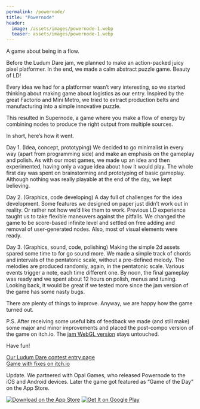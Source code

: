 ```yaml
---
permalink: /powernode/
title: "Powernode"
header:
  image: /assets/images/powernode-1.webp
  teaser: assets/images/powernode-1.webp
---
```


A game about being in a flow.  

Before the Ludum Dare jam, we planned to make an action-packed juicy pixel platformer. In the end, we made a calm abstract puzzle game. Beauty of LD!  

Every idea we had for a platformer wasn’t very interesting, so we started thinking about making game about logistics as our entry. Inspired by the great Factorio and Mini Metro, we tried to extract production belts and manufacturing into a simple innovative puzzle.  

This resulted in Supernode, a game where you make a flow of energy by combining nodes to produce the right output from multiple sources.  

In short, here’s how it went.

<blockquote class="imgur-embed-pub" lang="en" data-id="t3SF5JK"><a href="//imgur.com/t3SF5JK"></a></blockquote><script async src="//s.imgur.com/min/embed.js" charset="utf-8"></script>  

Day 1. (Idea, concept, prototyping)
We decided to go minimalist in every way (apart from programming side) and make an emphasis on the gameplay and polish. As with our most games, we made up an idea and then experimented, having only a vague idea about how it would play. The whole first day was spent on brainstorming and prototyping of basic gameplay. Although nothing was really playable at the end of the day, we kept believing.  

<blockquote class="imgur-embed-pub" lang="en" data-id="XlXFWwm"><a href="//imgur.com/XlXFWwm"></a></blockquote><script async src="//s.imgur.com/min/embed.js" charset="utf-8"></script>  

Day 2. (Graphics, code developing)
A day full of challenges for the idea development. Some features we designed on paper just didn’t work out in reality. Or rather not how we’d like them to work. Previous LD experience taught us to take flexible maneuvers against the pitfalls. We changed the game to be score-based infinite level and settled on free adding and removal of user-generated nodes. Also, most of visual elements were ready.  

<blockquote class="imgur-embed-pub" lang="en" data-id="rZXdXyr"><a href="//imgur.com/rZXdXyr"></a></blockquote><script async src="//s.imgur.com/min/embed.js" charset="utf-8"></script>  

Day 3. (Graphics, sound, code, polishing)
Making the simple 2d assets spared some time to for go sound more. We made a simple track of chords and intervals of the pentatonic scale, without a pre-defined melody. The melodies are produced randomly, again, in the pentatonic scale. Various events trigger a note, each time different one. By noon, the final gameplay was ready and we spent about 12 hours on polish, menus and tuning. Looking back, it would be great if we tested more since the jam version of the game has some nasty bugs.  

<blockquote class="imgur-embed-pub" lang="en" data-id="a/mUDIc"><a href="//imgur.com/mUDIc"></a></blockquote><script async src="//s.imgur.com/min/embed.js" charset="utf-8"></script>  

There are plenty of things to improve. Anyway, we are happy how the game turned out.  

P.S.
After receiving some useful bits of feedback we made (and still make) some major and minor improvements and placed the post-compo version of the game on itch.io. The [jam WebGL version](http://dustyroom.com/ld39/supernode) stays untouched.  

Have fun!  

[Our Ludum Dare contest entry page](https://ldjam.com/events/ludum-dare/39/supernode)  
[Game with fixes on itch.io](https://dustyroom.itch.io/supernode)  

Update. We partnered with Opal Games, who released Powernode to the iOS and Android devices. Later the game got featured as “Game of the Day” on the App Store.

[![Download on the App Store](https://staging.dustyroom.com/assets/images/appstore_button_download.png "Download on the App Store")](https://apps.apple.com/us/app/powernode/id1339814815)
[![Get It on Google Play](https://staging.dustyroom.com/assets/images/google-play-badge-1.png "Get It on Google Play")](https://play.google.com/store/apps/details?id=com.dustyroom.supersum)  
